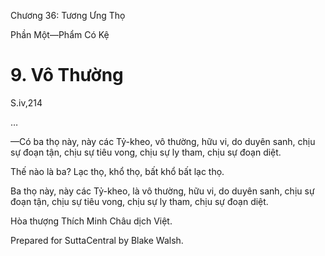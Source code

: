  

Chương 36: Tương Ưng Thọ

Phần Một—Phẩm Có Kệ

# 9\. Vô Thường

S.iv,214

…

—Có ba thọ này, này các Tỷ-kheo, vô thường, hữu vi, do duyên sanh, chịu sự đoạn tận, chịu sự tiêu vong, chịu sự ly tham, chịu sự đoạn diệt.

Thế nào là ba? Lạc thọ, khổ thọ, bất khổ bất lạc thọ.

Ba thọ này, này các Tỷ-kheo, là vô thường, hữu vi, do duyên sanh, chịu sự đoạn tận, chịu sự tiêu vong, chịu sự ly tham, chịu sự đoạn diệt.

Hòa thượng Thích Minh Châu dịch Việt.

Prepared for SuttaCentral by Blake Walsh.